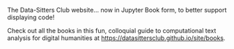 The Data-Sitters Club website... now in Jupyter Book form, to better support displaying code!

Check out all the books in this fun, colloquial guide to computational text analysis for digital humanities at https://datasittersclub.github.io/site/books.
